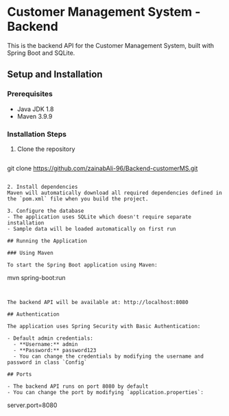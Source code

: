 # Customer Management System - Backend

This is the backend API for the Customer Management System, built with Spring Boot and SQLite.

## Setup and Installation

### Prerequisites

- Java JDK 1.8
- Maven 3.9.9

### Installation Steps

1. Clone the repository 
   ```
  git clone https://github.com/zainabAli-96/Backend-customerMS.git
   ```

2. Install dependencies
   Maven will automatically download all required dependencies defined in the `pom.xml` file when you build the project.

3. Configure the database
   - The application uses SQLite which doesn't require separate installation
   - Sample data will be loaded automatically on first run

## Running the Application

### Using Maven

To start the Spring Boot application using Maven:

```
mvn spring-boot:run
```


The backend API will be available at: http://localhost:8080

## Authentication

The application uses Spring Security with Basic Authentication:

- Default admin credentials:
  - **Username:** admin
  - **Password:** password123
  - You can change the credentials by modifying the username and password in class `Config`

## Ports

- The backend API runs on port 8080 by default
- You can change the port by modifying `application.properties`:
  ```
  server.port=8080
  ```
